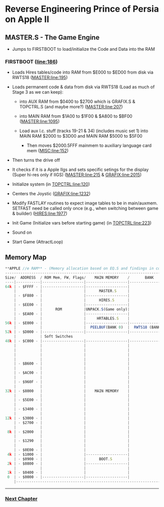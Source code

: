 # Reverse Engineering Prince of Persia on Apple II

## MASTER.S - The Game Engine
- Jumps to FIRSTBOOT to load/initialize the Code and Data into the RAM

### FIRSTBOOT ([line:186](https://github.com/magraina/Prince-of-Persia-Apple-II/blob/master/01%20POP%20Source/Source/MASTER.S#L186))

- Loads Hires tables/code into RAM from $E000 to $ED00 from disk via RWTS18 ([MASTER:line:195](https://github.com/magraina/Prince-of-Persia-Apple-II/blob/master/01%20POP%20Source/Source/MASTER.S#L195))

- Loads permanent code & data from disk via RWTS18 (Load as much of Stage 3 as we can keep):
  - into AUX RAM from $0400 to $2700 which is GRAFIX.S & TOPCTRL.S (and maybe more?) ([MASTER:line:207](https://github.com/magraina/Prince-of-Persia-Apple-II/blob/master/01%20POP%20Source/Source/MASTER.S#L207))

  - into MAIN RAM from $1A00 to $1F00 & $A800 to $BF00 ([MASTER:line:1095](https://github.com/magraina/Prince-of-Persia-Apple-II/blob/master/01%20POP%20Source/Source/MASTER.S#L1095))

  - Load aux l.c. stuff (tracks 19-21 & 34) (includes music set 1) into MAIN RAM $2000 to $3D00 and MAIN RAM $5000 to $5F00
    - Then moves $2000.5FFF mainmem to auxiliary language card mem ([MISC:line:152](https://github.com/magraina/Prince-of-Persia-Apple-II/blob/master/01%20POP%20Source/Source/MISC.S#L152))

- Then turns the drive off

- It checks if it is a Apple IIgs and sets specific setings for the display (Super hi-res only if IIGS) ([MASTER:line:215](https://github.com/magraina/Prince-of-Persia-Apple-II/blob/master/01%20POP%20Source/Source/MASTER.S#L215) & [GRAFIX:line:2015](https://github.com/magraina/Prince-of-Persia-Apple-II/blob/master/01%20POP%20Source/Source/GRAFIX.S#L2015))

- Initialize system (in [TOPCTRL:line:120](https://github.com/magraina/Prince-of-Persia-Apple-II/blob/master/01%20POP%20Source/Source/TOPCTRL.S#L120))
 - Centers the Joystic ([GRAFIX:line:1232](https://github.com/magraina/Prince-of-Persia-Apple-II/blob/master/01%20POP%20Source/Source/GRAFIX.S#L1232))
 - Modify FASTLAY routines to expect image tables to be in main/auxmem.  SETFAST need be called only once  (e.g., when switching between game & builder) ([HIRES:line:1977](https://github.com/magraina/Prince-of-Persia-Apple-II/blob/master/01%20POP%20Source/Source/HIRES.S#L1977))
 - Init Game (Initialize vars before starting game) (in [TOPCTRL:line:223](https://github.com/magraina/Prince-of-Persia-Apple-II/blob/master/01%20POP%20Source/Source/TOPCTRL.S#L223))
 - Sound on
 - Start Game (AttractLoop)

## Memory Map

```js
**APPLE //e RAM** - (Memory allocation based on EQ.S and findings in code)
---------------------------------------------------------------------------------------------------------------------
Size/  ADDRESS  / ROM Mem, FW, Flags/    MAIN MEMORY    /       BANK        /  AUXILIARY MEMORY /       BANK        /
----|-----------|-------------------|-------------------|-------------------|-------------------|-------------------|
64k | - $FFFF - |-------------------|-------------------|                   |-------------------| - $FFFF
    |           |                   |      MASTER.S     |                   |                   |      
    | - $F880 - |                   |-------------------|                   |                   | - $F880
    |           |                   |      HIRES.S      |                   |                   |      
    | - $EE00 - |                   |-------------------|                   |                   | - $EE00
    |           |      ROM          |UNPACK.S(Game only)|                   |                   |      
    | - $EA00 - |                   |-------------------|                   |                   | - $EA00
    |           |                   |     HRTABLES.S    |                   |                   |      
56k | - $E000 - |                   |-------------------|-------------------|                   |-------------------| - $E000
    |           |                   |  PEELBUF(BANK 0)  |  RWTS18 (BANK 1)  |                   | BLUECOPY (BANK 1) |
52k | - $D000 - |-------------------|-------------------|-------------------|-------------------|-------------------| - $D000
    |           | Soft Switches                                                                 
48k | - $C000 - |-------------------|-------------------|-------------------|-------------------| - $C000
    |           |                   |                   |                   |                   |      
    |           |                   |                   |                   |                   |      
    |           |                   |                   |                   |                   |      
    |           |                   |                   |                   |                   | - $B700
    | - $B600 - |                   |                   |                   |---(ENDIMSPACE) ---| - $B600
    |           |                   |                   |                   |      IMLIST       |      
    | - $AC00 - |                   |                   |                   |-------------------| - $AC00
    |           |                   |                   |                   | MENUDATA (ED Only)|      
    | - $960F - |                   |                   |                   |-------------------| - $960F
    |           |                   |                   |                   |                   |      
32k | - $8000   |                   |    MAIN MEMORY    |                   |                   |      
    |           |                   |                   |                   |      REDBUFS      |      
    | - $5E00 - |                   |                   |                   |-------------------| - $5E00
    |           |                   |                   |                   |                   |      
    | - $3400 - |                   |                   |                   |                   | - $3400
    |           |                   |                   |                   |                   |      
12k | - $3000 - |                   |                   |                   |                   | - $3000
    | - $2700 - |                   |                   |                   |-------------------| - $2700
    |           |                   |                   |                   |     TOPCTRL.S     |      
 8k | - $2000   |                   |                   |                   |-------------------| - $2000
    |           |                   |                   |                   |     FRAMEADV.S    |      
    | - $1290   |                   |                   |                   |-------------------| - $1290
    |           |                   |                   |                   |      TABLES.S     |      
    | - $0E00 - |                   |                   |                   |-------------------| - $0E00
 4k | - $1000 - |                   |-------------------|                   |                   |      
    | - $0900 - |                   |      BOOT.S       |                   |                   | - $0900
 2k | - $0800 - |                   |-------------------|                   |                   | - $0800
    |           |                   |                   |                   |      GRAFIX.S     |      
 1k | - $0400 - |                   |                   |                   |-------------------| - $0400
 0  | - $0000 - |-------------------|-------------------|                   |-------------------| - $0000
    |------------------------------------------------------------------------------------------------------------
```
---

### [Next Chapter](https://github.com/magraina/Prince-of-Persia-Apple-II/blob/master/03-ReverseEngineering-GAME-STARTS.md)
